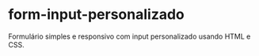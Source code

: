 # form-input-personalizado
 Formulário simples e responsivo com input personalizado usando HTML e CSS.
